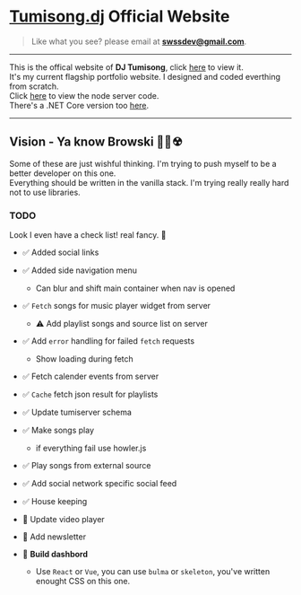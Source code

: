 # **[Tumisong.dj](https://tumi.now.sh)** Official Website

> Like what you see? please email at **swssdev@gmail.com**.

---

This is the offical website of **DJ Tumisong**, click [here](https://tumi.now.sh) to view it.<br>
It's my current flagship portfolio website. I designed and coded everthing from scratch.<br>
Click [here](https://github.com/swssr/exp-server) to view the node server code.<br>
There's a .NET Core version too [here](https://github.com/swssr/dotnet-songs-api).

---

## **Vision** - Ya know Browski 💯🐬☢

Some of these are just wishful thinking. I'm trying to push myself to be a better developer on this one.<br>
Everything should be written in the vanilla stack. I'm trying really really hard not to use libraries.

### **TODO**

Look I even have a check list! real fancy. 🤵

- ✅ Added social links
- ✅ Added side navigation menu
  - Can blur and shift main container when nav is opened
- ✅ `Fetch` songs for music player widget from server
  - ⚠ Add playlist songs and source list on server
- ✅ Add `error` handling for failed `fetch` requests
  - Show loading during fetch
- ✅ Fetch calender events from server
- ✅ `Cache` fetch json result for playlists
- ✅ Update tumiserver schema
- ✅ Make songs play
  - if everything fail use howler.js
- ✅ Play songs from external source
- ✅ Add social network specific social feed
- ✅ House keeping
- 🔳 Update video player
- 🔳 Add newsletter

- 🔳 **Build dashbord**
  - Use `React` or `Vue`, you can use `bulma` or `skeleton`, you've written enought CSS on this one.
